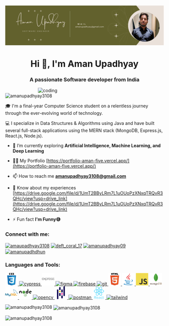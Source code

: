 ![logo](https://github.com/amanupadhyay3108/amanupadhyay3108/blob/main/Banner2.png)

<h1 align="center">Hi 👋, I'm Aman Upadhyay</h1>
<h3 align="center">A passionate Software developer from India</h3>

<img align="right" alt="coding" width="400" src="https://user-images.githubusercontent.com/55389276/140866485-8fb1c876-9a8f-4d6a-98dc-08c4981eaf70.gif">


<p align="left"> <img src="https://komarev.com/ghpvc/?username=amanupadhyay3108&label=Profile%20views&color=0e75b6&style=flat" alt="amanupadhyay3108" /> </p>

🎓 I'm a final-year Computer Science student on a relentless journey through the ever-evolving world of technology.

💻 I specialize in Data Structures & Algorithms using Java and have built several full-stack applications using the MERN stack (MongoDB, Express.js, React.js, Node.js).
- 🌱 I’m currently exploring **Artificial Intelligence, Machine Learning, and Deep Learning**

- 👨‍💻 My Portfolio [https://portfolio-aman-five.vercel.app/](https://portfolio-aman-five.vercel.app/)

- 📫 How to reach me **amanupadhyay3108@gmail.com**

- 📄 Know about my experiences [https://drive.google.com/file/d/1UmT2BByLRm7L1uOUoPzXNxqTRQvR3QHc/view?usp=drive_link](https://drive.google.com/file/d/1UmT2BByLRm7L1uOUoPzXNxqTRQvR3QHc/view?usp=drive_link)

- ⚡ Fun fact **I'm Funny😅**

<h3 align="left">Connect with me:</h3>
<p align="left">
<a href="https://linkedin.com/in/amaupadhyay3108" target="blank"><img align="center" src="https://raw.githubusercontent.com/rahuldkjain/github-profile-readme-generator/master/src/images/icons/Social/linked-in-alt.svg" alt="amaupadhyay3108" height="30" width="40" /></a>
<a href="https://www.codechef.com/users/deft_coral_17" target="blank"><img align="center" src="https://cdn.jsdelivr.net/npm/simple-icons@3.1.0/icons/codechef.svg" alt="deft_coral_17" height="30" width="40" /></a>
<a href="https://www.leetcode.com/amanupadhyay09" target="blank"><img align="center" src="https://raw.githubusercontent.com/rahuldkjain/github-profile-readme-generator/master/src/images/icons/Social/leet-code.svg" alt="amanupadhyay09" height="30" width="40" /></a>
<a href="https://auth.geeksforgeeks.org/user/amanupadhdhun" target="blank"><img align="center" src="https://raw.githubusercontent.com/rahuldkjain/github-profile-readme-generator/master/src/images/icons/Social/geeks-for-geeks.svg" alt="amanupadhdhun" height="30" width="40" /></a>
</p>

<h3 align="left">Languages and Tools:</h3>
<p align="left"> <a href="https://www.w3schools.com/css/" target="_blank" rel="noreferrer"> <img src="https://raw.githubusercontent.com/devicons/devicon/master/icons/css3/css3-original-wordmark.svg" alt="css3" width="40" height="40"/> </a> <a href="https://www.cypress.io" target="_blank" rel="noreferrer"> <img src="https://raw.githubusercontent.com/simple-icons/simple-icons/6e46ec1fc23b60c8fd0d2f2ff46db82e16dbd75f/icons/cypress.svg" alt="cypress" width="40" height="40"/> </a> <a href="https://expressjs.com" target="_blank" rel="noreferrer"> <img src="https://raw.githubusercontent.com/devicons/devicon/master/icons/express/express-original-wordmark.svg" alt="express" width="40" height="40"/> </a> <a href="https://www.figma.com/" target="_blank" rel="noreferrer"> <img src="https://www.vectorlogo.zone/logos/figma/figma-icon.svg" alt="figma" width="40" height="40"/> </a> <a href="https://firebase.google.com/" target="_blank" rel="noreferrer"> <img src="https://www.vectorlogo.zone/logos/firebase/firebase-icon.svg" alt="firebase" width="40" height="40"/> </a> <a href="https://git-scm.com/" target="_blank" rel="noreferrer"> <img src="https://www.vectorlogo.zone/logos/git-scm/git-scm-icon.svg" alt="git" width="40" height="40"/> </a> <a href="https://www.w3.org/html/" target="_blank" rel="noreferrer"> <img src="https://raw.githubusercontent.com/devicons/devicon/master/icons/html5/html5-original-wordmark.svg" alt="html5" width="40" height="40"/> </a> <a href="https://www.java.com" target="_blank" rel="noreferrer"> <img src="https://raw.githubusercontent.com/devicons/devicon/master/icons/java/java-original.svg" alt="java" width="40" height="40"/> </a> <a href="https://developer.mozilla.org/en-US/docs/Web/JavaScript" target="_blank" rel="noreferrer"> <img src="https://raw.githubusercontent.com/devicons/devicon/master/icons/javascript/javascript-original.svg" alt="javascript" width="40" height="40"/> </a> <a href="https://www.mongodb.com/" target="_blank" rel="noreferrer"> <img src="https://raw.githubusercontent.com/devicons/devicon/master/icons/mongodb/mongodb-original-wordmark.svg" alt="mongodb" width="40" height="40"/> </a> <a href="https://www.mysql.com/" target="_blank" rel="noreferrer"> <img src="https://raw.githubusercontent.com/devicons/devicon/master/icons/mysql/mysql-original-wordmark.svg" alt="mysql" width="40" height="40"/> </a> <a href="https://nodejs.org" target="_blank" rel="noreferrer"> <img src="https://raw.githubusercontent.com/devicons/devicon/master/icons/nodejs/nodejs-original-wordmark.svg" alt="nodejs" width="40" height="40"/> </a> <a href="https://opencv.org/" target="_blank" rel="noreferrer"> <img src="https://www.vectorlogo.zone/logos/opencv/opencv-icon.svg" alt="opencv" width="40" height="40"/> </a> <a href="https://pandas.pydata.org/" target="_blank" rel="noreferrer"> <img src="https://raw.githubusercontent.com/devicons/devicon/2ae2a900d2f041da66e950e4d48052658d850630/icons/pandas/pandas-original.svg" alt="pandas" width="40" height="40"/> </a> <a href="https://postman.com" target="_blank" rel="noreferrer"> <img src="https://www.vectorlogo.zone/logos/getpostman/getpostman-icon.svg" alt="postman" width="40" height="40"/> </a> <a href="https://reactjs.org/" target="_blank" rel="noreferrer"> <img src="https://raw.githubusercontent.com/devicons/devicon/master/icons/react/react-original-wordmark.svg" alt="react" width="40" height="40"/> </a> <a href="https://tailwindcss.com/" target="_blank" rel="noreferrer"> <img src="https://www.vectorlogo.zone/logos/tailwindcss/tailwindcss-icon.svg" alt="tailwind" width="40" height="40"/> </a> </p>

<p><img align="left" src="https://github-readme-stats.vercel.app/api/top-langs?username=amanupadhyay3108&show_icons=true&locale=en&layout=compact" alt="amanupadhyay3108" /></p>

<p>&nbsp;<img align="center" src="https://github-readme-stats.vercel.app/api?username=amanupadhyay3108&show_icons=true&locale=en" alt="amanupadhyay3108" /></p>

<p><img align="center" src="https://github-readme-streak-stats.herokuapp.com/?user=amanupadhyay3108&" alt="amanupadhyay3108" /></p>


<!--
**amanupadhyay3108/amanupadhyay3108** is a ✨ _special_ ✨ repository because its `README.md` (this file) appears on your GitHub profile.

Here are some ideas to get you started:

- 🔭 I’m currently working on ...
- 🌱 I’m currently learning ...
- 👯 I’m looking to collaborate on ...
- 🤔 I’m looking for help with ...
- 💬 Ask me about ...
- 📫 How to reach me: ...
- 😄 Pronouns: ...
- ⚡ Fun fact: ...
-->


<!--
**amanupadhyay3108/amanupadhyay3108** is a ✨ _special_ ✨ repository because its `README.md` (this file) appears on your GitHub profile.

Here are some ideas to get you started:

- 🔭 I’m currently working on ...
- 🌱 I’m currently learning ...
- 👯 I’m looking to collaborate on ...
- 🤔 I’m looking for help with ...
- 💬 Ask me about ...
- 📫 How to reach me: ...
- 😄 Pronouns: ...
- ⚡ Fun fact: ...
-->
